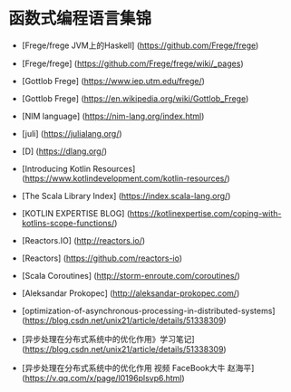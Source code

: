#                   函数式编程语言集锦
*   [Frege/frege JVM上的Haskell] (https://github.com/Frege/frege)
*   [Frege/frege] (https://github.com/Frege/frege/wiki/_pages)
*   [Gottlob Frege] (https://www.iep.utm.edu/frege/)
*   [Gottlob Frege] (https://en.wikipedia.org/wiki/Gottlob_Frege)
*   [NIM language] (https://nim-lang.org/index.html)
*   [juli] (https://julialang.org/)
*   [D] (https://dlang.org/)


*   [Introducing Kotlin Resources] (https://www.kotlindevelopment.com/kotlin-resources/)
*   [The Scala Library Index] (https://index.scala-lang.org/)
*   [KOTLIN EXPERTISE BLOG] (https://kotlinexpertise.com/coping-with-kotlins-scope-functions/)

*   [Reactors.IO] (http://reactors.io/)
*   [Reactors] (https://github.com/reactors-io)
*   [Scala Coroutines] (http://storm-enroute.com/coroutines/)
*   [Aleksandar Prokopec] (http://aleksandar-prokopec.com/)






















*   [optimization-of-asynchronous-processing-in-distributed-systems] (https://blog.csdn.net/unix21/article/details/51338309)
*   [异步处理在分布式系统中的优化作用》学习笔记] (https://blog.csdn.net/unix21/article/details/51338309)
*   [异步处理在分布式系统中的优化作用 视频 FaceBook大牛 赵海平] (https://v.qq.com/x/page/l0196plsvp6.html)